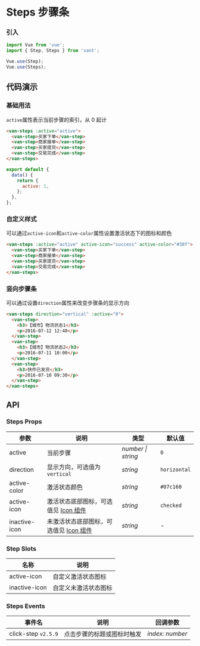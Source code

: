 # Steps 步骤条

### 引入

```js
import Vue from 'vue';
import { Step, Steps } from 'vant';

Vue.use(Step);
Vue.use(Steps);
```

## 代码演示

### 基础用法

`active`属性表示当前步骤的索引，从 0 起计

```html
<van-steps :active="active">
  <van-step>买家下单</van-step>
  <van-step>商家接单</van-step>
  <van-step>买家提货</van-step>
  <van-step>交易完成</van-step>
</van-steps>
```

```js
export default {
  data() {
    return {
      active: 1,
    };
  },
};
```

### 自定义样式

可以通过`active-icon`和`active-color`属性设置激活状态下的图标和颜色

```html
<van-steps :active="active" active-icon="success" active-color="#38f">
  <van-step>买家下单</van-step>
  <van-step>商家接单</van-step>
  <van-step>买家提货</van-step>
  <van-step>交易完成</van-step>
</van-steps>
```

### 竖向步骤条

可以通过设置`direction`属性来改变步骤条的显示方向

```html
<van-steps direction="vertical" :active="0">
  <van-step>
    <h3>【城市】物流状态1</h3>
    <p>2016-07-12 12:40</p>
  </van-step>
  <van-step>
    <h3>【城市】物流状态2</h3>
    <p>2016-07-11 10:00</p>
  </van-step>
  <van-step>
    <h3>快件已发货</h3>
    <p>2016-07-10 09:30</p>
  </van-step>
</van-steps>
```

## API

### Steps Props

| 参数 | 说明 | 类型 | 默认值 |
| --- | --- | --- | --- |
| active | 当前步骤 | _number \| string_ | `0` |
| direction | 显示方向，可选值为 `vertical` | _string_ | `horizontal` |
| active-color | 激活状态颜色 | _string_ | `#07c160` |
| active-icon | 激活状态底部图标，可选值见 [Icon 组件](#/zh-CN/icon) | _string_ | `checked` |
| inactive-icon | 未激活状态底部图标，可选值见 [Icon 组件](#/zh-CN/icon) | _string_ | - |

### Step Slots

| 名称          | 说明                 |
| ------------- | -------------------- |
| active-icon   | 自定义激活状态图标   |
| inactive-icon | 自定义未激活状态图标 |

### Steps Events

| 事件名              | 说明                       | 回调参数        |
| ------------------- | -------------------------- | --------------- |
| click-step `v2.5.9` | 点击步骤的标题或图标时触发 | _index: number_ |
